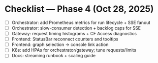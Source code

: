 # Checklist — Phase 4 (Oct 28, 2025)

- [ ] Orchestrator: add Prometheus metrics for run lifecycle + SSE fanout
- [ ] Orchestrator: slow-consumer detection + backlog caps for SSE
- [ ] Gateway: request timing histograms + CF Access diagnostics
- [ ] Frontend: StatusBar reconnect counters and tooltips
- [ ] Frontend: graph selection → console link action
- [ ] K8s: add HPAs for orchestrator/gateway; tune requests/limits
- [ ] Docs: streaming runbook + scaling guide
